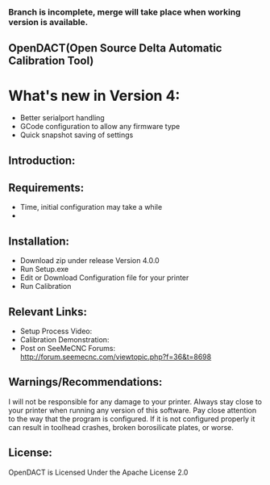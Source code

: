 ### Branch is incomplete, merge will take place when working version is available.

## OpenDACT(Open Source Delta Automatic Calibration Tool)

# What's new in Version 4:
  - Better serialport handling
  - GCode configuration to allow any firmware type
  - Quick snapshot saving of settings

## Introduction:

## Requirements:
  - Time, initial configuration may take a while
  - 

## Installation:
  - Download zip under release Version 4.0.0
  - Run Setup.exe
  - Edit or Download Configuration file for your printer
  - Run Calibration

## Relevant Links:
  - Setup Process Video: 
  - Calibration Demonstration: 
  - Post on SeeMeCNC Forums: http://forum.seemecnc.com/viewtopic.php?f=36&t=8698


## Warnings/Recommendations:
I will not be responsible for any damage to your printer. Always stay close to your printer when running any version of this software. Pay close attention to the way that the program is configured. If it is not configured properly it can result in toolhead crashes, broken borosilicate plates, or worse.

## License:
OpenDACT is Licensed Under the Apache License 2.0

